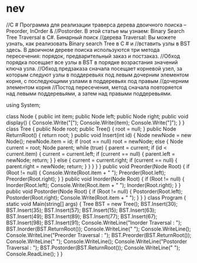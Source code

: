# nev
//C # Программа для реализации траверса дерева двоичного поиска – Preorder, InOrder &
//Postorder. В этой статье мы узнаем: Binary Search Tree Traversal в C#. Бинарный поиск
//дерева Traversal: Вы можете узнать, как реализовать Binary search Tree в C # и
//вставить узлы в BST здесь. B двоичном дереве поиска используются три метода пересечения: порядок, предварительный заказ и постзаказ.
//Обход порядка посещает все узлы в BST в порядке возрастания значений ключа узла.
//Обход предзаказа сначала посещает корневой узел, за которым следуют узлы в поддеревьях под левым дочерним элементом корня, с последующими узлами в поддеревьях под правым //дочерним элементом корня
//Постод пересечения, метод сначала повторяется над левыми поддеревьями, а затем над правыми поддеревьями.

using System;

class Node
{
    public int item;
    public Node left;
    public Node right;
    public void display()
    {
        Console.Write("[");
        Console.Write(item);
        Console.Write("]");
    }
}
class Tree
{
    public Node root;
    public Tree()
    {
        root = null;
    }
    public Node ReturnRoot()
    {
        return root;
    }
    public void Insert(int id)
    {
        Node newNode = new Node();
        newNode.item = id;
        if (root == null)
            root = newNode;
        else
        {
            Node current = root;
            Node parent;
            while (true)
            {
                parent = current;
                if (id < current.item)
                {
                    current = current.left;
                    if (current == null)
                    {
                        parent.left = newNode;
                        return;
                    }
                }
                else
                {
                    current = current.right;
                    if (current == null)
                    {
                        parent.right = newNode;
                        return;
                    }
                }
            }
        }
    }
    public void Preorder(Node Root)
    {
        if (Root != null)
        {
            Console.Write(Root.item + " ");
            Preorder(Root.left);
            Preorder(Root.right);
        }
    }
    public void Inorder(Node Root)
    {
        if (Root != null)
        {
            Inorder(Root.left);
            Console.Write(Root.item + " ");
            Inorder(Root.right);
        }
    }
    public void Postorder(Node Root)
    {
        if (Root != null)
        {
            Postorder(Root.left);
            Postorder(Root.right);
            Console.Write(Root.item + " ");
        }
    }
}
class Program
{
    static void Main(string[] args)
    {
        Tree BST = new Tree();
        BST.Insert(30);
        BST.Insert(35);
        BST.Insert(57);
        BST.Insert(15);
        BST.Insert(63);
        BST.Insert(49);
        BST.Insert(89);
        BST.Insert(77);
        BST.Insert(67);
        BST.Insert(98);
        BST.Insert(91);
        Console.WriteLine("Inorder Traversal : ");
        BST.Inorder(BST.ReturnRoot());
        Console.WriteLine(" ");
        Console.WriteLine();
        Console.WriteLine("Preorder Traversal : ");
        BST.Preorder(BST.ReturnRoot());
        Console.WriteLine(" ");
        Console.WriteLine();
        Console.WriteLine("Postorder Traversal : ");
        BST.Postorder(BST.ReturnRoot());
        Console.WriteLine(" ");
        Console.ReadLine();
    }
}
